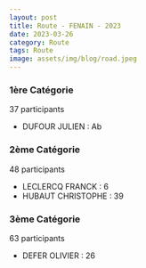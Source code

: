 ```yaml
---
layout: post
title: Route - FENAIN - 2023
date: 2023-03-26
category: Route
tags: Route
image: assets/img/blog/road.jpeg
---
```


### 1ère Catégorie
37 participants
- DUFOUR JULIEN : Ab

### 2ème Catégorie
48 participants
- LECLERCQ FRANCK : 6
- HUBAUT CHRISTOPHE : 39

### 3ème Catégorie
63 participants
- DEFER OLIVIER : 26

